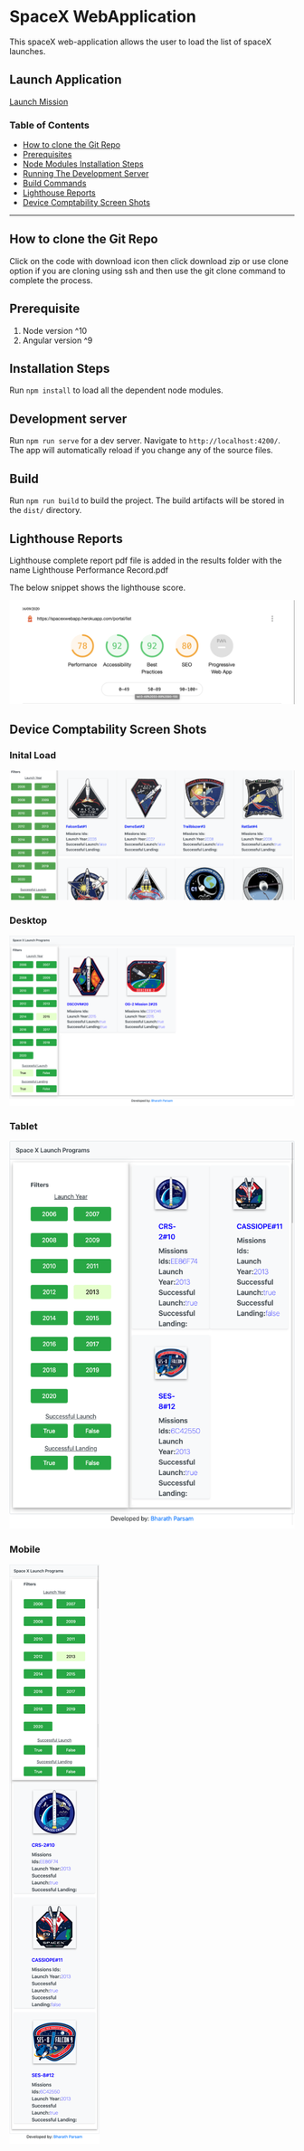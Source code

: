 # SpaceX WebApplication

This spaceX web-application allows the user to load the list of spaceX launches.

## Launch Application

[Launch Mission](https://spacexwebapp.herokuapp.com/)

### Table of Contents

- [How to clone the Git Repo](#How-to-clone-the-Git-Repo)
- [Prerequisites](#Prerequisite)
- [Node Modules Installation Steps](#Installation-steps)
- [Running The Development Server](#development-server)
- [Build Commands](#Build)
- [Lighthouse Reports](#Lighthouse-Reports)
- [Device Comptability Screen Shots](#Device-Comptability-Screen-Shots)

---

## How to clone the Git Repo

Click on the code with download icon then click download zip or use clone option if you are cloning using ssh and then use the git clone command to complete the process.

## Prerequisite

1. Node version ^10
2. Angular version ^9

## Installation Steps

Run `npm install` to load all the dependent node modules.

## Development server

Run `npm run serve` for a dev server. Navigate to `http://localhost:4200/`. The app will automatically reload if you change any of the source files.

## Build

Run `npm run build` to build the project. The build artifacts will be stored in the `dist/` directory.

## Lighthouse Reports

Lighthouse complete report pdf file is added in the results folder with the name Lighthouse Performance Record.pdf

The below snippet shows the lighthouse score.

![Lighouthouse Result](Result/screenshot.png)

## Device Comptability Screen Shots

### Inital Load 

![Desktop Test Result](Result/Initialload.png)

### Desktop

![Desktop Test Result](Result/Desktop.png)

### Tablet

![Tablet Test Result](Result/Tablet.png)

### Mobile

![Mobile Test Result](Result/mobile.png)
